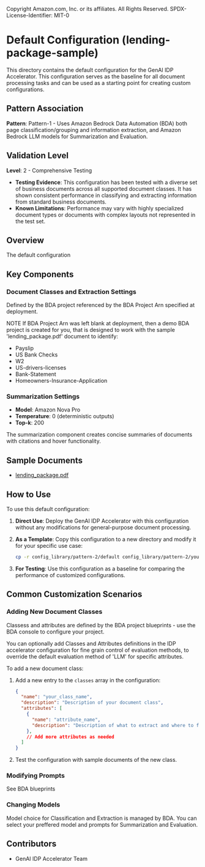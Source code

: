 Copyright Amazon.com, Inc. or its affiliates. All Rights Reserved.
SPDX-License-Identifier: MIT-0

# Default Configuration (lending-package-sample)

This directory contains the default configuration for the GenAI IDP Accelerator. This configuration serves as the baseline for all document processing tasks and can be used as a starting point for creating custom configurations.

## Pattern Association

**Pattern**: Pattern-1 - Uses Amazon Bedrock Data Automation (BDA) both page classification/grouping and information extraction, and Amazon Bedrock LLM models for Summarization and Evaluation.

## Validation Level

**Level**: 2 - Comprehensive Testing

- **Testing Evidence**: This configuration has been tested with a diverse set of business documents across all supported document classes. It has shown consistent performance in classifying and extracting information from standard business documents.
- **Known Limitations**: Performance may vary with highly specialized document types or documents with complex layouts not represented in the test set.

## Overview

The default configuration


## Key Components

### Document Classes and Extraction Settings

Defined by the BDA project referenced by the BDA Project Arn specified at deployment.

NOTE If BDA Project Arn was left blank at deployment, then a demo BDA project is created for you, that is
designed to work with the sample 'lending_package.pdf' document to identify:
- Payslip
- US Bank Checks
- W2
- US-drivers-licenses
- Bank-Statement
- Homeowners-Insurance-Application


### Summarization Settings

- **Model**: Amazon Nova Pro
- **Temperature**: 0 (deterministic outputs)
- **Top-k**: 200

The summarization component creates concise summaries of documents with citations and hover functionality.

## Sample Documents

- [lending_package.pdf](./samples/lending_package.pdf)

## How to Use

To use this default configuration:

1. **Direct Use**: Deploy the GenAI IDP Accelerator with this configuration without any modifications for general-purpose document processing.

2. **As a Template**: Copy this configuration to a new directory and modify it for your specific use case:
   ```bash
   cp -r config_library/pattern-2/default config_library/pattern-2/your_use_case_name
   ```

3. **For Testing**: Use this configuration as a baseline for comparing the performance of customized configurations.

## Common Customization Scenarios

### Adding New Document Classes

Classess and attributes are defined by the BDA project blueprints - use the BDA console to configure your project. 

You can optionally add Classes and Attributes definitions in the IDP accelerator configuration for fine grain control of evaluation methods, to override the default evaluation method of 'LLM' for specific attributes. 

To add a new document class:

1. Add a new entry to the `classes` array in the configuration:
   ```json
   {
     "name": "your_class_name",
     "description": "Description of your document class",
     "attributes": [
       {
         "name": "attribute_name",
         "description": "Description of what to extract and where to find it"
       },
       // Add more attributes as needed
     ]
   }
   ```

2. Test the configuration with sample documents of the new class.

### Modifying Prompts

See BDA blueprints

### Changing Models

Model choice for Classification and Extraction is managed by BDA.
You can select your preffered model and prompts for Summarization and Evaluation.


## Contributors

- GenAI IDP Accelerator Team
